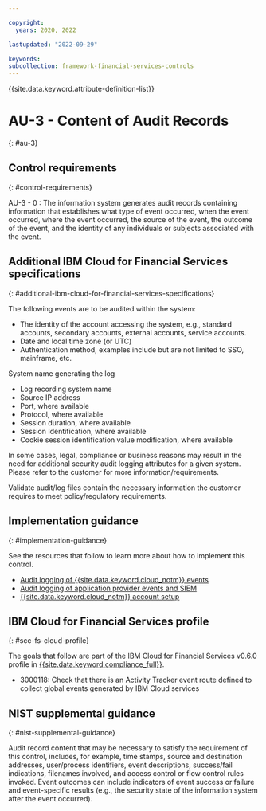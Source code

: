 ```yaml
---

copyright:
  years: 2020, 2022

lastupdated: "2022-09-29"

keywords: 
subcollection: framework-financial-services-controls
---
```


{{site.data.keyword.attribute-definition-list}}

               
# AU-3 - Content of Audit Records
{: #au-3}

## Control requirements
{: #control-requirements}

AU-3 - 0
    : The information system generates audit records containing information that establishes what type of event occurred, when the event occurred, where the event occurred, the source of the event, the outcome of the event, and the identity of any individuals or subjects associated with the event.

## Additional IBM Cloud for Financial Services specifications
{: #additional-ibm-cloud-for-financial-services-specifications}

The following events are to be audited within the system:
- The identity of the account accessing the system, e.g., standard accounts, secondary accounts, external accounts, service accounts.
- Date and local time zone (or UTC)
- Authentication method, examples include but are not limited to SSO, mainframe, etc.

System name generating the log
- Log recording system name
- Source IP address
- Port, where available
- Protocol, where available
- Session duration, where available
- Session Identification, where available
- Cookie session identification value modification, where available

In some cases, legal, compliance or business reasons may result in the need for additional security audit logging attributes for a given system. Please refer to the customer for more information/requirements.

Validate audit/log files contain the necessary information the customer requires to meet policy/regulatory requirements.

## Implementation guidance
{: #implementation-guidance}

See the resources that follow to learn more about how to implement this control.

- [Audit logging of {{site.data.keyword.cloud_notm}} events](/docs/framework-financial-services?topic=framework-financial-services-shared-logging-audit)
- [Audit logging of application provider events and SIEM](/docs/framework-financial-services?topic=framework-financial-services-shared-logging-audit-provider)
- [{{site.data.keyword.cloud_notm}} account setup](/docs/framework-financial-services?topic=framework-financial-services-shared-account-setup)

## IBM Cloud for Financial Services profile
{: #scc-fs-cloud-profile}

The goals that follow are part of the IBM Cloud for Financial Services v0.6.0 profile in [{{site.data.keyword.compliance_full}}](/docs/security-compliance?topic=security-compliance-getting-started).

- 3000118: Check that there is an Activity Tracker event route defined to collect global events generated by IBM Cloud services

## NIST supplemental guidance
{: #nist-supplemental-guidance}

Audit record content that may be necessary to satisfy the requirement of this control, includes, for example, time stamps, source and destination addresses, user/process identifiers, event descriptions, success/fail indications, filenames involved, and access control or flow control rules invoked. Event outcomes can include indicators of event success or failure and event-specific results (e.g., the security state of the information system after the event occurred).



